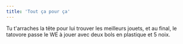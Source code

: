 ```yaml
---
title: 'Tout ça pour ça'
---
```


Tu t'arraches la tête pour lui trouver les meilleurs jouets, et au final, le
tatovore passe le WE à jouer avec deux bols en plastique et 5 noix.
